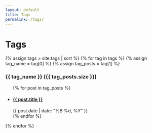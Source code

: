 ```yaml
---
layout: default
title: Tags
permalink: /tags/
---
```


# Tags

{% assign tags = site.tags | sort %}
{% for tag in tags %}
  {% assign tag_name = tag[0] %}
  {% assign tag_posts = tag[1] %}
  <h3 id="{{ tag_name | slugify }}">{{ tag_name }} ({{ tag_posts.size }})</h3>
  <ul class="post-list">
    {% for post in tag_posts %}
    <li class="post-item">
        <h4><a href="{{ post.url }}">{{ post.title }}</a></h4>
        <div class="post-meta">{{ post.date | date: "%B %d, %Y" }}</div>
    </li>
    {% endfor %}
  </ul>
{% endfor %}